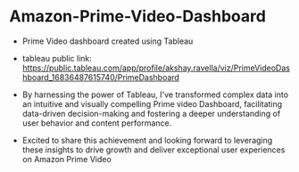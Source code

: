 # Amazon-Prime-Video-Dashboard
-  Prime Video dashboard created using Tableau
  
- tableau public link: https://public.tableau.com/app/profile/akshay.ravella/viz/PrimeVideoDashboard_16836487615740/PrimeDashboard
  
- By harnessing the power of Tableau, I've transformed complex data into an intuitive and visually compelling Prime video Dashboard, facilitating data-driven decision-making 
  and fostering a deeper understanding of user behavior and content performance.
  
- Excited to share this achievement and looking forward to leveraging these insights to drive growth and deliver exceptional user experiences on Amazon Prime Video

